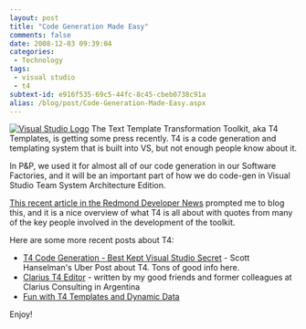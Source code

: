 ```yaml
---
layout: post
title: "Code Generation Made Easy"
comments: false
date: 2008-12-03 09:39:04
categories:
 - Technology
tags:
 - visual studio
 - t4
subtext-id: e916f535-69c5-44fc-8c45-cbeb0738c91a
alias: /blog/post/Code-Generation-Made-Easy.aspx
---
```



[![Visual Studio Logo](/images/blog/WindowsLiveWriter/CodeGenerationMadeEasy_9436/Visual%20Studio%20Logo_thumb.jpg)](/images/blog/WindowsLiveWriter/CodeGenerationMadeEasy_9436/Visual%20Studio%20Logo_2.jpg) The Text Template Transformation Toolkit, aka T4 Templates, is getting some press recently. T4 is a code generation and templating system that is built into VS, but not enough people know about it.

In P&P, we used it for almost all of our code generation in our Software Factories, and it will be an important part of how we do code-gen in Visual Studio Team System Architecture Edition.

[This recent article in the Redmond Developer News](http://reddevnews.com/news/devnews/article.aspx?editorialsid=1199) prompted me to blog this, and it is a nice overview of what T4 is all about with quotes from many of the key people involved in the development of the toolkit.

Here are some more recent posts about T4:

  * [T4 Code Generation - Best Kept Visual Studio Secret](http://www.hanselman.com/blog/T4TextTemplateTransformationToolkitCodeGenerationBestKeptVisualStudioSecret.aspx) - Scott Hanselman's Uber Post about T4. Tons of good info here.
  * [Clarius T4 Editor](http://www.t4editor.net/) - written by my good friends and former colleagues at Clarius Consulting in Argentina
  * [Fun with T4 Templates and Dynamic Data](http://blogs.msdn.com/davidebb/archive/2008/11/26/fun-with-t4-templates-and-dynamic-data.aspx)

Enjoy!
